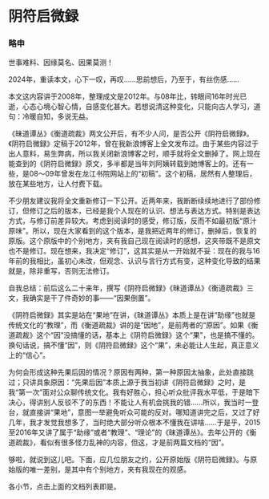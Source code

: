 # 阴符启微録

### 略申

世事难料、因缘莫名、因果莫测！

2024年，重读本文，心下一叹，再叹……思前想后，乃至于，有丝伤感……

本文这内容讲于2008年，整理成文是2012年。与08年比，转眼间16年时光已逝，心态心境心智心情，自感变化甚大。若想说清这种变化，只能向古人学习，道句：冷暖自知，多说无益。

《昧道谭丛》《衡道疏裁》两文公开后，有不少人问，是否公开《阴符启微録》。《阴符启微録》定稿于2012年，曾在我新浪博客上全文发布过。由于某些内容过于出人意料，易生弊病，所以我关闭新浪博客之时，顺手就将全文删掉了。网上现在能查到的《阴符启微録》原文，多半都是当年刘阿姨转载到她博客上的。还有一些，是08～09年曾发在龙江书院网站上的“初稿”。这个初稿，居然有人整理后，放在某些地方，让人付费下载。

不少朋友建议我将全文重新修订一下公开。近两年来，我断断续续地进行了部份修订，但修订之后的版本，已经是我个人现在的认识、想法与表达方式。特别是表达方式，与修订前差异较大。考虑到阅读时的感受，修订版，反而不如最初版“原汁原味”。所以，现在大家看到的这个版本，是我把近两年的修订，删掉后，恢复的原版。这个原版中的个别地方，夹有我自己现在阅读时的感想，这夹带既不是原文也不是修订。现在想来，我决定“修订”，这其实是从一开始就不妥：现在的我与16年前的我相比，虽初心未改，但观念、认识与言行方式有变，这种变化导致的结果就是，除非重写，否则无法修订。

自我总结：前后这么二十来年，撰写《阴符启微録》《昧道谭丛》《衡道疏裁》三文，我确实是干了件奇妙的事——“因果倒置”。

《阴符启微録》其实是站在“果地”在讲，《昧道谭丛》本质上是在讲“助缘”也就是传统文化的“教理”，而《衡道疏裁》讲的是“因地”，是前两者的“原因”。如果《衡道疏裁》这个“因”没搞懂的话，基本上《阴符启微録》这个“果”，也是搞不懂的。换句话说，搞不懂“因”，则《阴符启微録》这个“果”，未必能让人生起，真正意义上的“信心”。

为何会形成这种先果后因的情况？原因有两种，第一种原因太抽象，此处直接跳过；只讲具象原因：“先果后因”本质上源于我当初讲《阴符启微録》之时，是我“第一次”面对公众聊传统文化。我有好胜心，担心听众批评我水平低，于是暗下决心，得讲别人反驳不了的东西！不能让人有机会挑我的错……所以，我当时一登台，就直接讲“果地”，意图一举避免听众可能的反对。哪知道讲完之后，又过了好几年，我才发觉我想多了，当时绝大部分听众根本不懂我在讲啥……于是乎，2015至2016年又讲了属于“助缘”或者“教理”、“理论”的《昧道谭丛》。去年公开的《衡道疏裁》，看似有很多怪力乱神的内容，但这，才是前两篇文档的“因”。

够啦，就说到这儿吧。下面，应几位朋友之约，公开原始版《阴符启微録》。与原始版的唯一差别，是其中有个别地方，夹有我现在的观感。

各小节，点击上面的文档列表即是。
